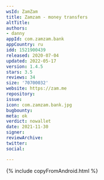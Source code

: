 ```yaml
---
wsId: ZamZam
title: Zamzam - money transfers
altTitle: 
authors:
- danny
appId: com.zamzam.bank
appCountry: ru
idd: 1521900439
released: 2020-07-04
updated: 2022-05-17
version: 1.4.5
stars: 3.5
reviews: 34
size: '70700032'
website: https://zam.me
repository: 
issue: 
icon: com.zamzam.bank.jpg
bugbounty: 
meta: ok
verdict: nowallet
date: 2021-11-30
signer: 
reviewArchive: 
twitter: 
social: 

---
```


{% include copyFromAndroid.html %}